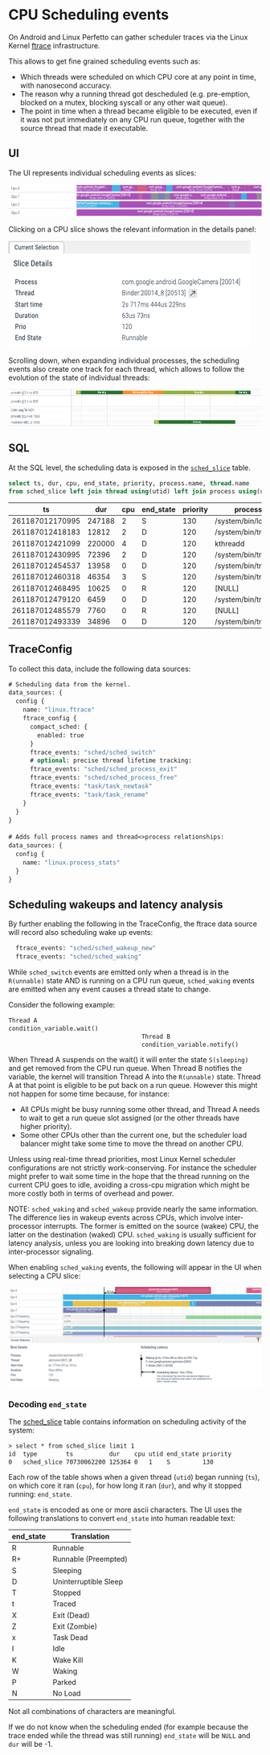 # CPU Scheduling events

On Android and Linux Perfetto can gather scheduler traces via the Linux Kernel
[ftrace](https://www.kernel.org/doc/Documentation/trace/ftrace.txt)
infrastructure.

This allows to get fine grained scheduling events such as:

* Which threads were scheduled on which CPU core at any point in time, with
  nanosecond accuracy.
* The reason why a running thread got descheduled (e.g. pre-emption, blocked on
  a mutex, blocking syscall or any other wait queue).
* The point in time when a thread became eligible to be executed, even if it was
  not put immediately on any CPU run queue, together with the source thread that
  made it executable.

## UI

The UI represents individual scheduling events as slices:

![](/docs/images/cpu-zoomed.png "Detailed view of CPU run queues")

Clicking on a CPU slice shows the relevant information in the details panel:

![](/docs/images/cpu-sched-details.png "CPU scheduling details")

Scrolling down, when expanding individual processes, the scheduling events also
create one track for each thread, which allows to follow the evolution of the
state of individual threads:

![](/docs/images/thread-states.png "States of individual threads")

## SQL

At the SQL level, the scheduling data is exposed in the
[`sched_slice`](/docs/analysis/sql-tables.autogen#sched_slice) table.

```sql
select ts, dur, cpu, end_state, priority, process.name, thread.name
from sched_slice left join thread using(utid) left join process using(upid)
```

ts | dur | cpu | end_state | priority | process.name, | thread.name
---|-----|-----|-----------|----------|---------------|------------
261187012170995 | 247188 | 2 | S | 130 | /system/bin/logd | logd.klogd
261187012418183 | 12812 | 2 | D | 120 | /system/bin/traced_probes | traced_probes0
261187012421099 | 220000 | 4 | D | 120 | kthreadd | kworker/u16:2
261187012430995 | 72396 | 2 | D | 120 | /system/bin/traced_probes | traced_probes1
261187012454537 | 13958 | 0 | D | 120 | /system/bin/traced_probes | traced_probes0
261187012460318 | 46354 | 3 | S | 120 | /system/bin/traced_probes | traced_probes2
261187012468495 | 10625 | 0 | R | 120 | [NULL] | swapper/0
261187012479120 | 6459 | 0 | D | 120 | /system/bin/traced_probes | traced_probes0
261187012485579 | 7760 | 0 | R | 120 | [NULL] | swapper/0
261187012493339 | 34896 | 0 | D | 120 | /system/bin/traced_probes | traced_probes0

## TraceConfig

To collect this data, include the following data sources:

```protobuf
# Scheduling data from the kernel.
data_sources: {
  config {
    name: "linux.ftrace"
    ftrace_config {
      compact_sched: {
        enabled: true
      }
      ftrace_events: "sched/sched_switch"
      # optional: precise thread lifetime tracking:
      ftrace_events: "sched/sched_process_exit"
      ftrace_events: "sched/sched_process_free"
      ftrace_events: "task/task_newtask"
      ftrace_events: "task/task_rename"
    }
  }
}

# Adds full process names and thread<>process relationships:
data_sources: {
  config {
    name: "linux.process_stats"
  }
}
```

## Scheduling wakeups and latency analysis

By further enabling the following in the TraceConfig, the ftrace data source
will record also scheduling wake up events:

```protobuf
  ftrace_events: "sched/sched_wakeup_new"
  ftrace_events: "sched/sched_waking"
```

While `sched_switch` events are emitted only when a thread is in the
`R(unnable)` state AND is running on a CPU run queue, `sched_waking` events are
emitted when any event causes a thread state to change.

Consider the following example:

```
Thread A
condition_variable.wait()
                                     Thread B
                                     condition_variable.notify()
```

When Thread A suspends on the wait() it will enter the state `S(sleeping)` and
get removed from the CPU run queue. When Thread B notifies the variable, the
kernel will transition Thread A into the `R(unnable)` state. Thread A at that
point is eligible to be put back on a run queue. However this might not happen
for some time because, for instance:

* All CPUs might be busy running some other thread, and Thread A needs to wait
  to get a run queue slot assigned (or the other threads have higher priority).
* Some other CPUs other than the current one, but the scheduler load balancer
  might take some time to move the thread on another CPU.

Unless using real-time thread priorities, most Linux Kernel scheduler
configurations are not strictly work-conserving. For instance the scheduler
might prefer to wait some time in the hope that the thread running on the
current CPU goes to idle, avoiding a cross-cpu migration which might be more
costly both in terms of overhead and power.

NOTE: `sched_waking` and `sched_wakeup` provide nearly the same information. The
      difference lies in wakeup events across CPUs, which involve
      inter-processor interrupts. The former is emitted on the source (wakee)
      CPU, the latter on the destination (waked) CPU. `sched_waking` is usually
      sufficient for latency analysis, unless you are looking into breaking down
      latency due to inter-processor signaling.

When enabling `sched_waking` events, the following will appear in the UI when
selecting a CPU slice:

![](/docs/images/latency.png "Scheduling wake-up events in the UI")

### Decoding `end_state`

The [sched_slice](/docs/analysis/sql-tables.autogen#sched_slice) table contains
information on scheduling activity of the system:

```
> select * from sched_slice limit 1
id  type        ts          dur    cpu utid end_state priority
0   sched_slice 70730062200 125364 0   1    S         130     
```

Each row of the table shows when a given thread (`utid`) began running
(`ts`), on which core it ran (`cpu`), for how long it ran (`dur`), 
and why it stopped running: `end_state`.

`end_state` is encoded as one or more ascii characters. The UI uses
the following translations to convert `end_state` into human readable
text:

| end_state  | Translation            |
|------------|------------------------|
| R          | Runnable               |
| R+         | Runnable (Preempted)   |
| S          | Sleeping               |
| D          | Uninterruptible Sleep  |
| T          | Stopped                |
| t          | Traced                 |
| X          | Exit (Dead)            |
| Z          | Exit (Zombie)          |
| x          | Task Dead              |
| I          | Idle                   |
| K          | Wake Kill              |
| W          | Waking                 |
| P          | Parked                 |
| N          | No Load                |

Not all combinations of characters are meaningful.

If we do not know when the scheduling ended (for example because the
trace ended while the thread was still running) `end_state` will be
`NULL` and `dur` will be -1.

